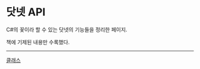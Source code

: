 # 닷넷 API

C#의 꽃이라 할 수 있는 닷넷의 기능들을 정리한 페이지.

책에 기제된 내용만 수록했다.

---

[클래스](%E1%84%83%E1%85%A1%E1%86%BA%E1%84%82%E1%85%A6%E1%86%BA%20API%2028ac564ae61440d881efb20b83da6500/%E1%84%8F%E1%85%B3%E1%86%AF%E1%84%85%E1%85%A2%E1%84%89%E1%85%B3%2054496018dde041d39132d8b4942d4e9d.md)